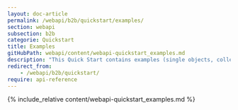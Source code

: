 ```yaml
---
layout: doc-article
permalink: /webapi/b2b/quickstart/examples/
section: webapi
subsection: b2b
categorie: Quickstart
title: Examples
gitHubPath: webapi/content/webapi-quickstart_examples.md
description: "This Quick Start contains examples (single objects, collections, geo-json object) of curl requests to Stellantis Fleet owner API for ex Groupe PSA brands (Citroën, DS, Peugeot, Opel and Vauxhall)."
redirect_from: 
    - /webapi/b2b/quickstart/
require: api-reference
---
```


{% include_relative content/webapi-quickstart_examples.md %}